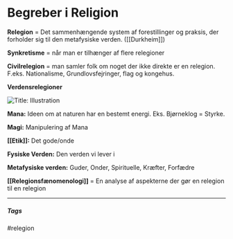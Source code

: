             

# Begreber i Religion

**Relegion** = Det sammenhængende system af forestillinger og praksis, der forholder sig til den metafysiske verden. ([[Durkheim]])

**Synkretisme** = når man er tilhænger af flere relegioner

**Civilrelegion** = man samler folk om noget der ikke direkte er en relegion. F.eks. Nationalisme, Grundlovsfejringer, flag og kongehus.

**Verdensrelegioner**

![Title: Illustration](Verdensrelegioner.jpg)

**Mana:** Ideen om at naturen har en bestemt energi. Eks. Bjørneklog = Styrke.

**Magi:** Manipulering af Mana

**[[Etik]]:** Det gode/onde

**Fysiske Verden:** Den verden vi lever i

**Metafysiske verden:** Guder, Onder, Spirituelle, Kræfter, Forfædre

**[[Relegionsfænomenologi]]** = En analyse af aspekterne der gør en relegion til en relegion


---
##### Tags
#relegion 